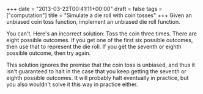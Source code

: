 +++
date = "2013-03-22T00:41:11+00:00"
draft = false
tags = ["computation"]
title = "Simulate a die roll with coin tosses"
+++
Given an unbiased coin toss function, implement an unbiased die roll function.

You can't. Here's an incorrect solution: Toss the coin three times. There are eight possible outcomes. If you get one of the first six possible outcomes, then use that to represent the die roll. If you get the seventh or eighth possible outcome, then try again.

This solution ignores the premise that the coin toss is unbiased, and thus it isn't guaranteed to halt in the case that you keep getting the seventh or eighth possible outcomes. It will probably halt eventually in practice, but you also wouldn't solve it this way in practice either.